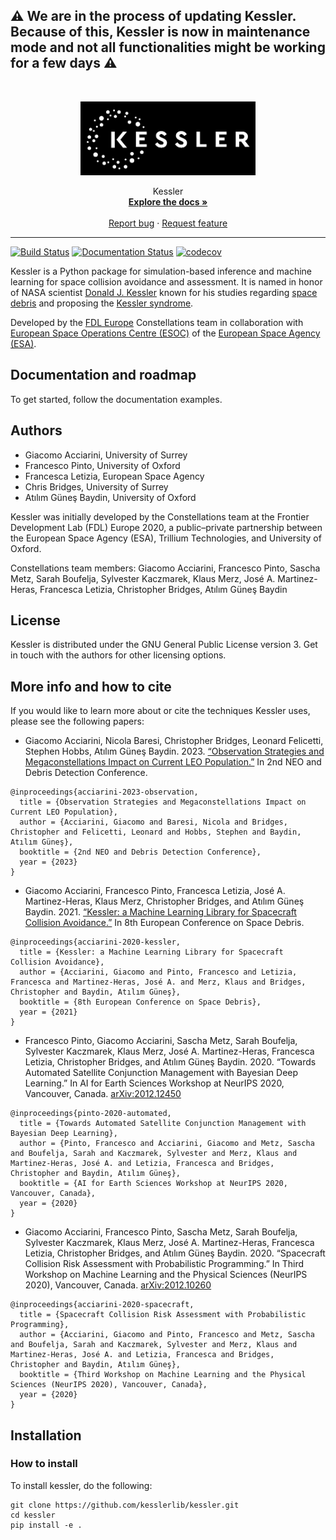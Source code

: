 ## ⚠️ We are in the process of updating Kessler. Because of this, Kessler is now in maintenance mode and not all functionalities might be working for a few days ⚠️

<!-- PROJECT LOGO -->
<br />
<p align="center">
  <a href="https://github.com/kesslerlib/kessler">
    <img src="docs/_static/kessler_logo.png" alt="Logo" width="280">
  </a>
  <p align="center">
    Kessler
    <br />
    <a href="https://kesslerlib.github.io/kessler/"><strong>Explore the docs »</strong></a>
    <br />
    <br />
    <a href="https://github.com/kesslerlib/kessler/issues/new/choose">Report bug</a>
    ·
    <a href="https://github.com/kesslerlib/kessler/issues/new/choose">Request feature</a>
  </p>
</p>

-----------------------------------------
[![Build Status](https://github.com/kesslerlib/kessler/workflows/build/badge.svg)](https://github.com/kesslerlib/kessler/actions)
[![Documentation Status](https://readthedocs.org/projects/kessler/badge/?version=latest)](https://kessler.readthedocs.io/en/latest/?badge=latest)
[![codecov](https://codecov.io/gh/kesslerlib/kessler/branch/master/graph/badge.svg?token=EQ9CLXD909)](https://codecov.io/gh/kesslerlib/kessler)

Kessler is a Python package for simulation-based inference and machine learning for space collision avoidance and assessment. It is named in honor of NASA scientist [Donald J. Kessler](https://en.wikipedia.org/wiki/Donald_J._Kessler) known for his studies regarding [space debris](https://en.wikipedia.org/wiki/Space_debris) and proposing the [Kessler syndrome](https://en.wikipedia.org/wiki/Kessler_syndrome).

Developed by the [FDL Europe](https://fdleurope.org/) Constellations team in collaboration with [European Space Operations Centre (ESOC)](http://www.esa.int/esoc) of the [European Space Agency (ESA)](http://www.esa.int).

## Documentation and roadmap

To get started, follow the documentation examples.

## Authors

* Giacomo Acciarini, University of Surrey
* Francesco Pinto, University of Oxford
* Francesca Letizia, European Space Agency
* Chris Bridges, University of Surrey
* Atılım Güneş Baydin, University of Oxford

Kessler was initially developed by the Constellations team at the Frontier Development Lab (FDL) Europe 2020, a public–private partnership between the European Space Agency (ESA), Trillium Technologies, and University of Oxford.

Constellations team members: Giacomo Acciarini, Francesco Pinto, Sascha Metz, Sarah Boufelja, Sylvester Kaczmarek, Klaus Merz, José A. Martinez-Heras, Francesca Letizia, Christopher Bridges, Atılım Güneş Baydin

## License

Kessler is distributed under the GNU General Public License version 3. Get in touch with the authors for other licensing options.

## More info and how to cite

If you would like to learn more about or cite the techniques Kessler uses, please see the following papers:

* Giacomo Acciarini, Nicola Baresi, Christopher Bridges, Leonard Felicetti, Stephen Hobbs, Atılım Güneş Baydin. 2023. [“Observation Strategies and Megaconstellations Impact on Current LEO Population.”](https://conference.sdo.esoc.esa.int/proceedings/neosst2/paper/88) In 2nd NEO and Debris Detection Conference.
```
@inproceedings{acciarini-2023-observation,
  title = {Observation Strategies and Megaconstellations Impact on Current LEO Population},
  author = {Acciarini, Giacomo and Baresi, Nicola and Bridges, Christopher and Felicetti, Leonard and Hobbs, Stephen and Baydin, Atılım Güneş},
  booktitle = {2nd NEO and Debris Detection Conference},
  year = {2023}
}
```
* Giacomo Acciarini, Francesco Pinto, Francesca Letizia, José A. Martinez-Heras, Klaus Merz, Christopher Bridges, and Atılım Güneş Baydin. 2021. [“Kessler: a Machine Learning Library for Spacecraft Collision Avoidance.”](https://conference.sdo.esoc.esa.int/proceedings/sdc8/paper/226) In 8th European Conference on Space Debris.
```
@inproceedings{acciarini-2020-kessler,
  title = {Kessler: a Machine Learning Library for Spacecraft Collision Avoidance},
  author = {Acciarini, Giacomo and Pinto, Francesco and Letizia, Francesca and Martinez-Heras, José A. and Merz, Klaus and Bridges, Christopher and Baydin, Atılım Güneş},
  booktitle = {8th European Conference on Space Debris},
  year = {2021}
}
```
* Francesco Pinto, Giacomo Acciarini, Sascha Metz, Sarah Boufelja, Sylvester Kaczmarek, Klaus Merz, José A. Martinez-Heras, Francesca Letizia, Christopher Bridges, and Atılım Güneş Baydin. 2020. “Towards Automated Satellite Conjunction Management with Bayesian Deep Learning.” In AI for Earth Sciences Workshop at NeurIPS 2020, Vancouver, Canada. [arXiv:2012.12450](https://arxiv.org/abs/2012.12450)
```
@inproceedings{pinto-2020-automated,
  title = {Towards Automated Satellite Conjunction Management with Bayesian Deep Learning},
  author = {Pinto, Francesco and Acciarini, Giacomo and Metz, Sascha and Boufelja, Sarah and Kaczmarek, Sylvester and Merz, Klaus and Martinez-Heras, José A. and Letizia, Francesca and Bridges, Christopher and Baydin, Atılım Güneş},
  booktitle = {AI for Earth Sciences Workshop at NeurIPS 2020, Vancouver, Canada},
  year = {2020}
}
```
* Giacomo Acciarini, Francesco Pinto, Sascha Metz, Sarah Boufelja, Sylvester Kaczmarek, Klaus Merz, José A. Martinez-Heras, Francesca Letizia, Christopher Bridges, and Atılım Güneş Baydin. 2020. “Spacecraft Collision Risk Assessment with Probabilistic Programming.” In Third Workshop on Machine Learning and the Physical Sciences (NeurIPS 2020), Vancouver, Canada. [arXiv:2012.10260](https://arxiv.org/abs/2012.10260)
```
@inproceedings{acciarini-2020-spacecraft,
  title = {Spacecraft Collision Risk Assessment with Probabilistic Programming},
  author = {Acciarini, Giacomo and Pinto, Francesco and Metz, Sascha and Boufelja, Sarah and Kaczmarek, Sylvester and Merz, Klaus and Martinez-Heras, José A. and Letizia, Francesca and Bridges, Christopher and Baydin, Atılım Güneş},
  booktitle = {Third Workshop on Machine Learning and the Physical Sciences (NeurIPS 2020), Vancouver, Canada},
  year = {2020}
}
```

## Installation

### How to install

To install kessler, do the following:

```
git clone https://github.com/kesslerlib/kessler.git
cd kessler
pip install -e .
```
